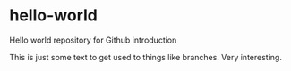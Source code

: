 # hello-world
Hello world repository for Github introduction

This is just some text to get used to things like branches. Very interesting.
